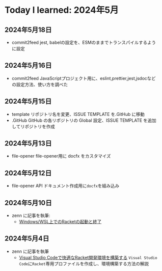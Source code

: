 # Today I learned: 2024年5月

## 2024年5月18日

- commit2feed
  jest, babelの設定を、ESMのままでトランスパイルするように設定

## 2024年5月16日

- commit2feed
  JavaScriptプロジェクト用に、eslint,prettier,jest,jsdocなどの設定方法、使い方を調べた
  

## 2024年5月15日

- template
    リポジトリ名を変更、ISSUE TEMPLATE を.GitHub に移動
- .GitHub
    GitHub の各リポジトリの Global 設定、ISSUE TEMPLATE を追加してリポジトリを作成

## 2024年5月13日

- file-opener
    file-opener用に docfx をカスタマイズ

## 2024年5月12日

- file-opener
    API ドキュメント作成用に`docfx`を組み込み

## 2024年5月10日

- zenn に記事を執筆:
  - [Windows/WSL上でのRacketの起動と終了](https://zenn.dev/atsushifx/articles/edu-racket-basic-runandexit)

## 2024年5月4日

- zenn に記事を執筆
  - [Visual Studio Codeで快適なRacket開発環境を構築する](https://zenn.dev/atsushifx/articles/edu-racket-setup-vscode-profile)
    `Visual Studio Code`に`Racket`専用プロファイルを作成し、環境構築する方法の解説
